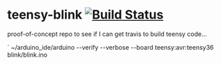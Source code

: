 # teensy-blink [![Build Status](https://travis-ci.org/newdigate/teensy-blink.svg?branch=master)](https://travis-ci.org/newdigate/teensy-blink)
proof-of-concept repo to see if I can get travis to build teensy code...

` ~/arduino_ide/arduino --verify --verbose --board teensy:avr:teensy36 blink/blink.ino 
